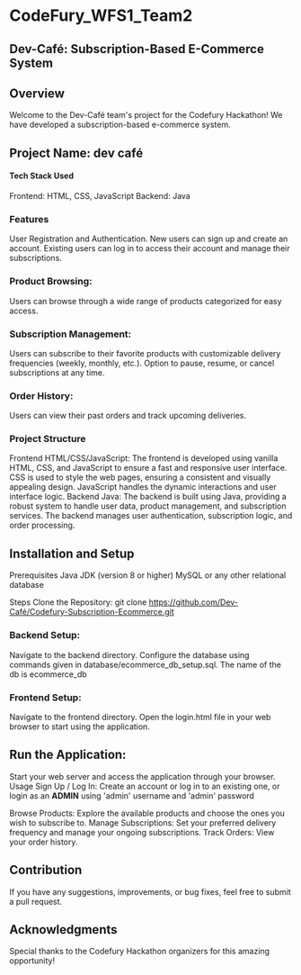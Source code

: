 # CodeFury_WFS1_Team2


## Dev-Café: Subscription-Based E-Commerce System


## **Overview**

Welcome to the Dev-Café team's project for the Codefury Hackathon! We have developed a subscription-based e-commerce system.


## Project Name: **dev café**


#### Tech Stack Used


Frontend: HTML, CSS, JavaScript
Backend: Java



### Features
User Registration and Authentication.
New users can sign up and create an account.
Existing users can log in to access their account and manage their subscriptions.




### Product Browsing:
Users can browse through a wide range of products categorized for easy access.


### Subscription Management:
Users can subscribe to their favorite products with customizable delivery frequencies (weekly, monthly, etc.).
Option to pause, resume, or cancel subscriptions at any time.



### Order History:
Users can view their past orders and track upcoming deliveries.


### Project Structure
Frontend
HTML/CSS/JavaScript:
The frontend is developed using vanilla HTML, CSS, and JavaScript to ensure a fast and responsive user interface.
CSS is used to style the web pages, ensuring a consistent and visually appealing design.
JavaScript handles the dynamic interactions and user interface logic.
Backend
Java:
The backend is built using Java, providing a robust system to handle user data, product management, and subscription services.
The backend manages user authentication, subscription logic, and order processing.


## Installation and Setup
Prerequisites
Java JDK (version 8 or higher)
MySQL or any other relational database


Steps
Clone the Repository:
git clone https://github.com/Dev-Café/Codefury-Subscription-Ecommerce.git

### Backend Setup:
Navigate to the backend directory.
Configure the database using commands given in database/ecommerce_db_setup.sql. The name of the db is ecommerce_db


### Frontend Setup:
Navigate to the frontend directory.
Open the login.html file in your web browser to start using the application.




## Run the Application:

Start your web server and access the application through your browser.
Usage
Sign Up / Log In: Create an account or log in to an existing one, or login as an **ADMIN** using 'admin' username and 'admin' password

Browse Products: Explore the available products and choose the ones you wish to subscribe to.
Manage Subscriptions: Set your preferred delivery frequency and manage your ongoing subscriptions.
Track Orders: View your order history.


## Contribution
If you have any suggestions, improvements, or bug fixes, feel free to submit a pull request.





## Acknowledgments
Special thanks to the Codefury Hackathon organizers for this amazing opportunity!
